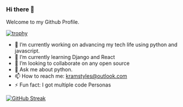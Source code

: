 ### Hi there 👋

Welcome to my Github Profile. 

[![trophy](https://github-profile-trophy.vercel.app/?username=kramstyles)](https://github.com/ryo-ma/github-profile-trophy)

<!--
**KramStyles/kramstyles** is a ✨ _special_ ✨ repository because its `README.md` (this file) appears on your GitHub profile.

Here are some ideas to get you started:

- 🔭 I’m currently working on ...
- 🌱 I’m currently learning ...
- 👯 I’m looking to collaborate on ...
- 🤔 I’m looking for help with ...
- 💬 Ask me about ...
- 📫 How to reach me: ...
- 😄 Pronouns: ...
- ⚡ Fun fact: ...
-->

- 🔭 I’m currently working on advancing my tech life using python and javascript.
- 🌱 I’m currently learning Django and React
- 👯 I’m looking to collaborate on any open source
- 💬 Ask me about python.
- 📫 How to reach me: kramstyles@outlook.com
- ⚡ Fun fact: I got multiple code Personas


[![GitHub Streak](https://github-readme-streak-stats.herokuapp.com?user=kramstyles&theme=blueberry_duo&hide_border=true&date_format=M%20j%5B%2C%20Y%5D)](https://git.io/streak-stats)
